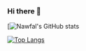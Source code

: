 ### Hi there 👋

<!--
**Nelnaji/Nelnaji** is a ✨ _special_ ✨ repository because its `README.md` (this file) appears on your GitHub profile.

Here are some ideas to get you started:

- 🔭 I’m currently working on ...
- 🌱 I’m currently learning ...
- 👯 I’m looking to collaborate on ...
- 🤔 I’m looking for help with ...
- 💬 Ask me about ...
- 📫 How to reach me: ...
- 😄 Pronouns: ...
- ⚡ Fun fact: ...
-->

[![Nawfal's GitHub stats](https://github-readme-stats.vercel.app/api?username=Nelnaji&count_private=true&theme=onedark)

[![Top Langs](https://github-readme-stats.vercel.app/api/top-langs/?username=Nelnaji&theme=onedark)](https://github.com/anuraghazra/github-readme-stats)
